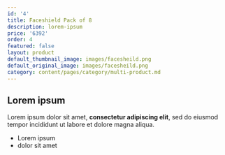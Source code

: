 ```yaml
---
id: '4'
title: Faceshield Pack of 8
description: lorem-ipsum
price: '6392'
order: 4
featured: false
layout: product
default_thumbnail_image: images/facesheild.png
default_original_image: images/facesheild.png
category: content/pages/category/multi-product.md
---
```

## Lorem ipsum

Lorem ipsum dolor sit amet, **consectetur adipiscing elit**, sed do eiusmod tempor incididunt ut labore et dolore magna aliqua.

- Lorem ipsum
- dolor sit amet